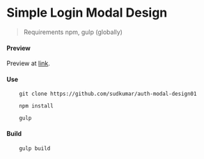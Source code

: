 # Simple Login Modal Design

> Requirements
> npm, gulp (globally)

#### Preview
	
Preview at [link](http://sudkumar.github.io/auth-modal-design01/).


#### Use

		git clone https://github.com/sudkumar/auth-modal-design01

		npm install 
		
		gulp

#### Build

		gulp build 